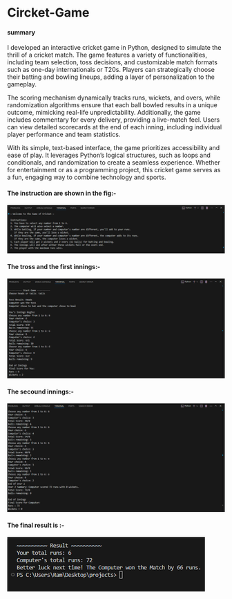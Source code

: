 <h1>
  Circket-Game
</h1>
<h4>
  summary 
</h4>
<p>
  I developed an interactive cricket game in Python, designed to simulate the thrill of a cricket match. The game features a variety of functionalities, including team selection, toss decisions, and customizable match formats such as one-day internationals or T20s. Players can strategically choose their batting and bowling lineups, adding a layer of personalization to the gameplay.

The scoring mechanism dynamically tracks runs, wickets, and overs, while randomization algorithms ensure that each ball bowled results in a unique outcome, mimicking real-life unpredictability. Additionally, the game includes commentary for every delivery, providing a live-match feel. Users can view detailed scorecards at the end of each inning, including individual player performance and team statistics.

With its simple, text-based interface, the game prioritizes accessibility and ease of play. It leverages Python’s logical structures, such as loops and conditionals, and randomization to create a seamless experience. Whether for entertainment or as a programming project, this cricket game serves as a fun, engaging way to combine technology and sports.
</p>
<h4>
  The instruction are shown in the fig:-
</h4>
<img src = "instructions.png">
<h4>
  The tross and the first innings:-
</h4>
<img src = "firstinn.png">
<h4>
  The secound innings:-
</h4>
<img src = "secoundinn.png">
<h4>
  The final result is :-
</h4>
<img src = "result.png">
